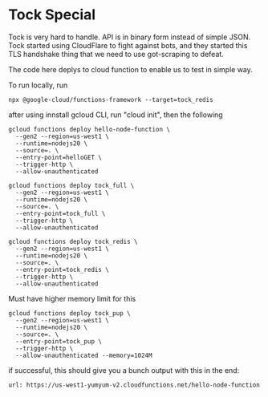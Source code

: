 # Tock Special

Tock is very hard to handle. API is in binary form instead of simple JSON.
Tock started using CloudFlare to fight against bots, and they started this TLS handshake thing
that we need to use got-scraping to defeat. 

The code here deplys to cloud function to enable us to test in simple way.


To run locally, run

```
npx @google-cloud/functions-framework --target=tock_redis
```

after using innstall gcloud CLI, run "cloud init", then the following

```
gcloud functions deploy hello-node-function \
  --gen2 --region=us-west1 \
  --runtime=nodejs20 \
  --source=. \
  --entry-point=helloGET \
  --trigger-http \
  --allow-unauthenticated
```

```
gcloud functions deploy tock_full \
  --gen2 --region=us-west1 \
  --runtime=nodejs20 \
  --source=. \
  --entry-point=tock_full \
  --trigger-http \
  --allow-unauthenticated
 ```

```
gcloud functions deploy tock_redis \
  --gen2 --region=us-west1 \
  --runtime=nodejs20 \
  --source=. \
  --entry-point=tock_redis \
  --trigger-http \
  --allow-unauthenticated
 ```

Must have higher memory limit for this
```
gcloud functions deploy tock_pup \
  --gen2 --region=us-west1 \
  --runtime=nodejs20 \
  --source=. \
  --entry-point=tock_pup \
  --trigger-http \
  --allow-unauthenticated --memory=1024M
 ```

if successful, this should give you a bunch output with this in the end:

```
url: https://us-west1-yumyum-v2.cloudfunctions.net/hello-node-function
```
